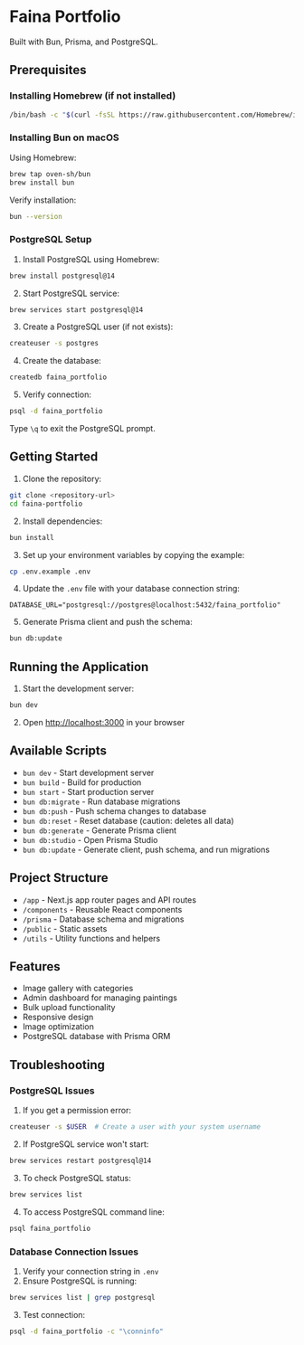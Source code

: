 # Faina Portfolio

Built with Bun, Prisma, and PostgreSQL.

## Prerequisites

### Installing Homebrew (if not installed)

```bash
/bin/bash -c "$(curl -fsSL https://raw.githubusercontent.com/Homebrew/install/HEAD/install.sh)"
```

### Installing Bun on macOS

Using Homebrew:

```bash
brew tap oven-sh/bun
brew install bun
```

Verify installation:

```bash
bun --version
```

### PostgreSQL Setup

1. Install PostgreSQL using Homebrew:

```bash
brew install postgresql@14
```

2. Start PostgreSQL service:

```bash
brew services start postgresql@14
```

3. Create a PostgreSQL user (if not exists):

```bash
createuser -s postgres
```

4. Create the database:

```bash
createdb faina_portfolio
```

5. Verify connection:

```bash
psql -d faina_portfolio
```

Type `\q` to exit the PostgreSQL prompt.

## Getting Started

1. Clone the repository:

```bash
git clone <repository-url>
cd faina-portfolio
```

2. Install dependencies:

```bash
bun install
```

3. Set up your environment variables by copying the example:

```bash
cp .env.example .env
```

4. Update the `.env` file with your database connection string:

```
DATABASE_URL="postgresql://postgres@localhost:5432/faina_portfolio"
```

5. Generate Prisma client and push the schema:

```bash
bun db:update
```

## Running the Application

1. Start the development server:

```bash
bun dev
```

2. Open [http://localhost:3000](http://localhost:3000) in your browser

## Available Scripts

-   `bun dev` - Start development server
-   `bun build` - Build for production
-   `bun start` - Start production server
-   `bun db:migrate` - Run database migrations
-   `bun db:push` - Push schema changes to database
-   `bun db:reset` - Reset database (caution: deletes all data)
-   `bun db:generate` - Generate Prisma client
-   `bun db:studio` - Open Prisma Studio
-   `bun db:update` - Generate client, push schema, and run migrations

## Project Structure

-   `/app` - Next.js app router pages and API routes
-   `/components` - Reusable React components
-   `/prisma` - Database schema and migrations
-   `/public` - Static assets
-   `/utils` - Utility functions and helpers

## Features

-   Image gallery with categories
-   Admin dashboard for managing paintings
-   Bulk upload functionality
-   Responsive design
-   Image optimization
-   PostgreSQL database with Prisma ORM

## Troubleshooting

### PostgreSQL Issues

1. If you get a permission error:

```bash
createuser -s $USER  # Create a user with your system username
```

2. If PostgreSQL service won't start:

```bash
brew services restart postgresql@14
```

3. To check PostgreSQL status:

```bash
brew services list
```

4. To access PostgreSQL command line:

```bash
psql faina_portfolio
```

### Database Connection Issues

1. Verify your connection string in `.env`
2. Ensure PostgreSQL is running:

```bash
brew services list | grep postgresql
```

3. Test connection:

```bash
psql -d faina_portfolio -c "\conninfo"
```
